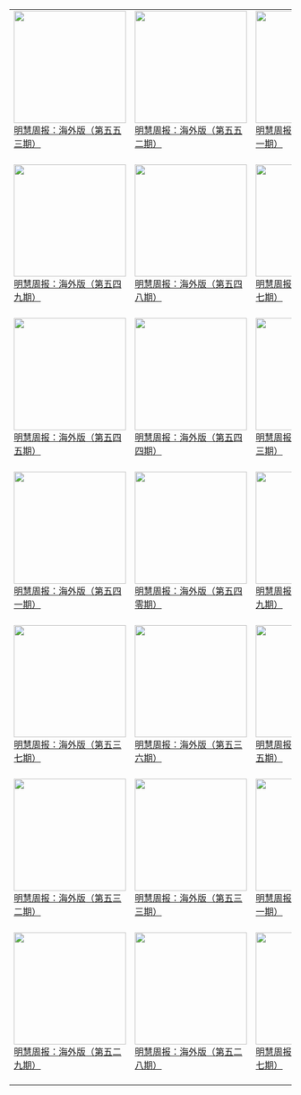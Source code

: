 |||||
|---|---|---|---|
|[<img width="200px" src="http://qikan.minghui.org/mhqkpage/qikanimage/2019/06/29/mhzb_553_read-cover.png" ><br/> 明慧周报：海外版（第五五三期）<br/><br/>](../pages/haiwai/193377.md)|[<img width="200px" src="http://qikan.minghui.org/mhqkpage/qikanimage/2019/06/23/mhzb_552_read-cover.png" ><br/> 明慧周报：海外版（第五五二期）<br/><br/>](../pages/haiwai/193305.md)|[<img width="200px" src="http://qikan.minghui.org/mhqkpage/qikanimage/2019/06/17/mhzb_551_read-cover.png" ><br/> 明慧周报：海外版（第五五一期）<br/><br/>](../pages/haiwai/193236.md)|[<img width="200px" src="http://qikan.minghui.org/mhqkpage/qikanimage/2019/06/16/hwzb550-cover.png" ><br/> 明慧周报：海外版（第五五零期）<br/><br/>](../pages/haiwai/193231.md)|
|[<img width="200px" src="http://qikan.minghui.org/mhqkpage/qikanimage/2019/06/02/mhzb_549_read-cover.png" ><br/> 明慧周报：海外版（第五四九期）<br/><br/>](../pages/haiwai/193056.md)|[<img width="200px" src="http://qikan.minghui.org/mhqkpage/qikanimage/2019/05/26/mhzb_548_read-cover.png" ><br/> 明慧周报：海外版（第五四八期）<br/><br/>](../pages/haiwai/192964.md)|[<img width="200px" src="http://qikan.minghui.org/mhqkpage/qikanimage/2019/05/11/mhzb_547_read-cover.png" ><br/> 明慧周报：海外版（第五四七期）<br/><br/>](../pages/haiwai/192799.md)|[<img width="200px" src="http://qikan.minghui.org/mhqkpage/qikanimage/2019/05/05/hwzb546-cover.png" ><br/> 明慧周报：海外版（第五四六期）<br/><br/>](../pages/haiwai/192725.md)|
|[<img width="200px" src="http://qikan.minghui.org/mhqkpage/qikanimage/2019/04/28/hwzb545-cover.png" ><br/> 明慧周报：海外版（第五四五期）<br/><br/>](../pages/haiwai/192588.md)|[<img width="200px" src="http://qikan.minghui.org/mhqkpage/qikanimage/2019/04/23/mhzb_544_read-cover.png" ><br/> 明慧周报：海外版（第五四四期）<br/><br/>](../pages/haiwai/192521.md)|[<img width="200px" src="http://qikan.minghui.org/mhqkpage/qikanimage/2019/04/13/hwzb543-cover.png" ><br/> 明慧周报：海外版（第五四三期）<br/><br/>](../pages/haiwai/192404.md)|[<img width="200px" src="http://qikan.minghui.org/mhqkpage/qikanimage/2019/04/09/mhzb_542_read-cover.png" ><br/> 明慧周报：海外版（第五四二期）<br/><br/>](../pages/haiwai/192354.md)|
|[<img width="200px" src="http://qikan.minghui.org/mhqkpage/qikanimage/2019/04/02/mhzb_541_read-cover.png" ><br/> 明慧周报：海外版（第五四一期）<br/><br/>](../pages/haiwai/192273.md)|[<img width="200px" src="http://qikan.minghui.org/mhqkpage/qikanimage/2019/03/25/hwzb540-cover.png" ><br/> 明慧周报：海外版（第五四零期）<br/><br/>](../pages/haiwai/192183.md)|[<img width="200px" src="http://qikan.minghui.org/mhqkpage/qikanimage/2019/03/15/mhzb_539_read-cover.png" ><br/> 明慧周报：海外版（第五三九期）<br/><br/>](../pages/haiwai/192043.md)|[<img width="200px" src="http://qikan.minghui.org/mhqkpage/qikanimage/2019/03/10/mhzb_538_read-cover.png" ><br/> 明慧周报：海外版（第五三八期）<br/><br/>](../pages/haiwai/192015.md)|
|[<img width="200px" src="http://qikan.minghui.org/mhqkpage/qikanimage/2019/03/06/mhzb_537_read-cover.png" ><br/> 明慧周报：海外版（第五三七期）<br/><br/>](../pages/haiwai/191939.md)|[<img width="200px" src="http://qikan.minghui.org/mhqkpage/qikanimage/2019/02/27/hwzb536-cover.png" ><br/> 明慧周报：海外版（第五三六期）<br/><br/>](../pages/haiwai/191858.md)|[<img width="200px" src="http://qikan.minghui.org/mhqkpage/qikanimage/2019/02/16/mhzb_535_1-cover.png" ><br/> 明慧周报：海外版（第五三五期）<br/><br/>](../pages/haiwai/191747.md)|[<img width="200px" src="http://qikan.minghui.org/mhqkpage/qikanimage/2019/02/11/mhzb_534_read-cover.png" ><br/> 明慧周报：海外版（第五三四期）<br/><br/>](../pages/haiwai/191692.md)|
|[<img width="200px" src="http://qikan.minghui.org/mhqkpage/qikanimage/2019/02/07/mhzb_532_1-cover.png" ><br/> 明慧周报：海外版（第五三二期）<br/><br/>](../pages/haiwai/191641.md)|[<img width="200px" src="http://qikan.minghui.org/mhqkpage/qikanimage/2019/02/03/mhzb_533_read-cover.png" ><br/> 明慧周报：海外版（第五三三期）<br/><br/>](../pages/haiwai/191607.md)|[<img width="200px" src="http://qikan.minghui.org/mhqkpage/qikanimage/2019/01/20/mhzb_531_read-cover.png" ><br/> 明慧周报：海外版（第五三一期）<br/><br/>](../pages/haiwai/191456.md)|[<img width="200px" src="http://qikan.minghui.org/mhqkpage/qikanimage/2019/01/13/mhzb_530_read-cover.png" ><br/> 明慧周报：海外版（第五三零期）<br/><br/>](../pages/haiwai/191362.md)|
|[<img width="200px" src="http://qikan.minghui.org/mhqkpage/qikanimage/2019/01/06/mhzb_529_read-cover.png" ><br/> 明慧周报：海外版（第五二九期）<br/><br/>](../pages/haiwai/191283.md)|[<img width="200px" src="http://qikan.minghui.org/mhqkpage/qikanimage/2018/12/30/mhzb_528_read-cover.png" ><br/> 明慧周报：海外版（第五二八期）<br/><br/>](../pages/haiwai/191189.md)|[<img width="200px" src="http://qikan.minghui.org/mhqkpage/qikanimage/2018/12/23/mhzb_527_1-cover.png" ><br/> 明慧周报：海外版（第五二七期）<br/><br/>](../pages/haiwai/191114.md)|[<img width="200px" src="http://qikan.minghui.org/mhqkpage/qikanimage/2018/12/18/mhzb_526_read-cover.png" ><br/> 明慧周报：海外版（第五二六期）<br/><br/>](../pages/haiwai/191052.md)|
